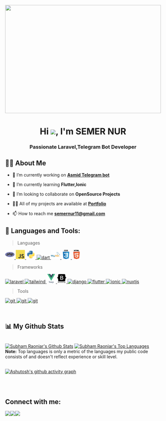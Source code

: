 <a href="#"><img width="100%" height="350" src="https://wallpaperaccess.com/full/1567486.jpg" /></a>

<h1 align="center">Hi <img src="https://raw.githubusercontent.com/MartinHeinz/MartinHeinz/master/wave.gif" width="30px">, I'm SEMER NUR</h1>
<h3 align="center">Passionate Laravel,Telegram Bot Developer </h3>

## 🙋‍♂️ About Me

- 🔭 I’m currently working on **[Asmid Telegram bot](https:asmid.ml)**

- 🌱 I’m currently learning **Flutter,Ionic**

- 👯 I’m looking to collaborate on **OpenSource Projects**

- 👨‍💻 All of my projects are available at **[Portfolio](https://semer.ml)**

- 📫 How to reach me **semernur11@gmail.com**

## 🚀 Languages and Tools:

> Languages

<p align="left"> 
<a href="https://www.php.net" target="_blank" rel="noreferrer"> <img src="https://raw.githubusercontent.com/devicons/devicon/master/icons/php/php-original.svg" alt="php" width="30" height="30"/> </a>
<a href="https://developer.mozilla.org/en-US/docs/Web/JavaScript" target="_blank" rel="noreferrer"> <img src="https://raw.githubusercontent.com/devicons/devicon/master/icons/javascript/javascript-original.svg" alt="javascript" width="30" height="30"/> </a> 
</a>
 <a href="https://www.python.org" target="_blank" rel="noreferrer"> <img src="https://raw.githubusercontent.com/devicons/devicon/master/icons/python/python-original.svg" alt="python" width="30" height="30"/> </a>
 <a href="https://dart.dev" target="_blank" rel="noreferrer"> <img src="https://www.vectorlogo.zone/logos/dartlang/dartlang-icon.svg" alt="dart" width="30" height="30"/> </a><a href="https://www.mysql.com/" target="_blank" rel="noreferrer"> <img src="https://raw.githubusercontent.com/devicons/devicon/master/icons/mysql/mysql-original-wordmark.svg" alt="mysql" width="30" height="30"/> <a href="https://www.w3schools.com/css/" target="_blank" rel="noreferrer"> <img src="https://raw.githubusercontent.com/devicons/devicon/master/icons/css3/css3-original-wordmark.svg" alt="css3" width="30" height="30"/> </a>
 <a href="https://www.w3.org/html/" target="_blank" rel="noreferrer"> <img src="https://raw.githubusercontent.com/devicons/devicon/master/icons/html5/html5-original-wordmark.svg" alt="html5" width="30" height="30"/> </a>
 </p>

> Frameworks

 <p>
 <a href="https://laravel.com/" target="_blank" rel="noreferrer"> <img src="https://static-00.iconduck.com/assets.00/laravel-icon-497x512-uwybstke.png" alt="laravel" width="30" height="30"/> </a> <a href="https://tailwindcss.com/" target="_blank" rel="noreferrer"> <img src="https://www.vectorlogo.zone/logos/tailwindcss/tailwindcss-icon.svg" alt="tailwind" width="30" height="30"/> </a> <a href="https://vuejs.org/" target="_blank" rel="noreferrer"> <img src="https://raw.githubusercontent.com/devicons/devicon/master/icons/vuejs/vuejs-original-wordmark.svg" alt="vuejs" width="30" height="30"/>  <a href="https://getbootstrap.com" target="_blank" rel="noreferrer"> <img src="https://raw.githubusercontent.com/devicons/devicon/master/icons/bootstrap/bootstrap-plain-wordmark.svg" alt="bootstrap" width="30" height="30"/> </a> <a href="https://www.djangoproject.com/" target="_blank" rel="noreferrer"> <img src="https://cdn.worldvectorlogo.com/logos/django.svg" alt="django" width="30" height="30"/> </a> <a href="https://flutter.dev" target="_blank" rel="noreferrer"> <img src="https://www.vectorlogo.zone/logos/flutterio/flutterio-icon.svg" alt="flutter" width="30" height="30"/> </a>
 <a href="https://ionicframework.com" target="_blank" rel="noreferrer"> <img src="https://upload.wikimedia.org/wikipedia/commons/d/d1/Ionic_Logo.svg" alt="ionic" width="30" height="30"/> </a>  <a href="https://nuxtjs.org/" target="_blank" rel="noreferrer"> <img src="https://www.vectorlogo.zone/logos/nuxtjs/nuxtjs-icon.svg" alt="nuxtjs" width="30" height="30"/> </a>

> Tools

<a href="https://core.telegram.org/bots/api" target="_blank" rel="noreferrer"> <img src="https://miro.medium.com/max/300/1*YVTFl1UEkt3_rkez-DIU9w.png" alt="git" width="30" height="30"/> </a><a href="https://github.com" target="_blank" rel="noreferrer"> <img src="https://img.icons8.com/windows/512/github.png" alt="git" width="30" height="30"/> </a><a href="https://git-scm.com/" target="_blank" rel="noreferrer"> <img src="https://www.vectorlogo.zone/logos/git-scm/git-scm-icon.svg" alt="git" width="30" height="30"/> </a> </p>

<!-- [![React Badge](https://img.shields.io/badge/-React-61DBFB?style=for-the-badge&labelColor=black&logo=react&logoColor=61DBFB)](#)  [![Javascript Badge](https://img.shields.io/badge/-Javascript-F0DB4F?style=for-the-badge&labelColor=black&logo=javascript&logoColor=F0DB4F)](#) [![Typescript Badge](https://img.shields.io/badge/-Typescript-007acc?style=for-the-badge&labelColor=black&logo=typescript&logoColor=007acc)](#) [![Nodejs Badge](https://img.shields.io/badge/-Nodejs-3C873A?style=for-the-badge&labelColor=black&logo=node.js&logoColor=3C873A)](#) [![GraphQL Badge](https://img.shields.io/badge/-GraphQl-e535ab?style=for-the-badge&labelColor=black&logo=node.js&logoColor=e535ab)](#) -->
<br/>

## 📊 My Github Stats

  <br/>
    <a href="https://github.com/semer-11/github-readme-stats"><img alt="Subham Raoniar's Github Stats" src="https://github-readme-stats.vercel.app/api?username=semer-11&show_icons=true&count_private=true&theme=react&hide_border=true&bg_color=0D1117" /></a>
  <a href="https://github.com/semer-11/github-readme-stats"><img alt="Subham Raoniar's Top Languages" src="https://github-readme-stats.vercel.app/api/top-langs/?username=semer-11&langs_count=8&count_private=true&layout=compact&theme=react&hide_border=true&bg_color=0D1117" /></a>
  <br/>
  <b>Note:</b> Top languages is only a metric of the languages my public code consists of and doesn't reflect experience or skill level.

<br/>
<br/>

[![Ashutosh's github activity graph](https://github-readme-activity-graph.cyclic.app/graph?username=semer-11&theme=github-compact)](https://github.com/semer-11/github-readme-activity-graph)

<br/>
<br/>

## Connect with me:

<p align="left">

<a href = "https://www.linkedin.com/in/semernur11/"><img src="https://img.icons8.com/fluent/48/000000/linkedin.png"/></a><a href = "https://twitter.com/semer_99"><img src="https://img.icons8.com/fluent/48/000000/twitter.png"/></a><a href = "https://semer_34.t.me/"><img src="https://img.icons8.com/color/512/telegram-app.png" height="50"/></a>

</p>
